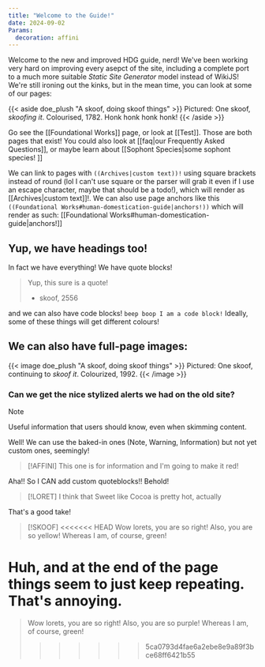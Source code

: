 ```yaml
---
title: "Welcome to the Guide!"
date: 2024-09-02
Params:
  decoration: affini
---
```

Welcome to the new and improved HDG guide, nerd! We've been working very hard on improving every asepct of the site, including a complete port to a much more suitable *Static Site Generator* model instead of WikiJS! We're still ironing out the kinks, but in the mean time, you can look at some of our pages: 

{{< aside doe_plush "A skoof, doing skoof things" >}}
    Pictured: One skoof, *skoofing it*. Colourised, 1782. Honk honk honk honk!
{{< /aside >}}

Go see the [[Foundational Works]] page, or look at [[Test]]. Those are both pages that exist! You could also look at [[faq|our Frequently Asked Questions]], or maybe learn about [[Sophont Species|some sophont species! ]]

We can  link to pages with `((Archives|custom text))!` using square brackets instead of round (lol I can't use square or the parser will grab it even if I use an escape character, maybe that should be a todo!), which will render as [[Archives|custom text]]!. We can also use page anchors like this `((Foundational Works#human-domestication-guide|anchors!))` which will render as such: [[Foundational Works#human-domestication-guide|anchors!]]

## Yup, we have headings too! 
In fact we have everything! We have quote blocks!
> Yup, this sure is a quote! 
> - skoof, 2556

and we can also have code blocks! `beep boop I am a code block!`
Ideally, some of these things will get different colours! 

## We can also have full-page images:

{{< image doe_plush "A skoof, doing skoof things" >}}
    Pictured: One skoof, continuing to *skoof it*. Colourized, 1992.
{{< /image >}}

### Can we get the nice stylized alerts we had on the old site?

> [!NOTE]
> Useful information that users should know, even when skimming content.

Well! We can use the baked-in ones (Note, Warning, Information) but not yet custom ones, seemingly! 

> [!AFFINI]
> This one is for information and I'm going to make it red!

Aha!! So I CAN add custom quoteblocks!! Behold! 

>[!LORET]
> I think that Sweet like Cocoa is pretty hot, actually

That's a good take! 

>[!SKOOF]
<<<<<<< HEAD
> Wow lorets, you are so right! Also, you are so yellow! Whereas I am, of course, green!

Huh, and at the end of the page things seem to just keep repeating. That's annoying. 
=======
> Wow lorets, you are so right! Also, you are so purple! Whereas I am, of course, green!
>>>>>>> 5ca0793d4fae6a2ebe8e9a89f3bce68ff6421b55
